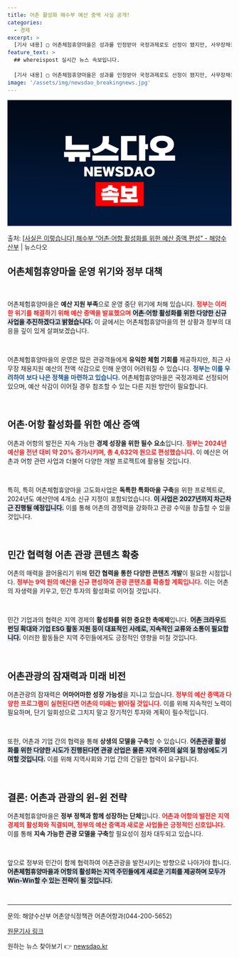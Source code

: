 ```yaml
---
title: 어촌 활성화 해수부 예산 증액 사실 공개!
categories:
  - 경제
excerpt: >
  [기사 내용] □ 어촌체험휴양마을은 성과를 인정받아 국정과제로도 선정이 됐지만, 사무장채용지원 예산 등이 전…
feature_text: >
  ## whereispost 실시간 뉴스 속보입니다.

  [기사 내용] □ 어촌체험휴양마을은 성과를 인정받아 국정과제로도 선정이 됐지만, 사무장채용지원 예산 등이 전…
image: '/assets/img/newsdao_breakingnews.jpg'
---
```


![뉴스다오 속보](/assets/img/newsdao_breakingnews.jpg)

<p>출처: <a href="https://newsdao.kr/2127" rel="dofollow">[사실은 이렇습니다] 해수부 “어촌·어항 활성화를 위한 예산 증액 편성” - 해양수산부</a> | 뉴스다오</p>

<h2 data-ke-size="size26">어촌체험휴양마을 운영 위기와 정부 대책</h2>

<p data-ke-size="size16">&nbsp;</p>

어촌체험휴양마을은 **예산 지원 부족**으로 운영 중단 위기에 처해 있습니다. <b><span style="color: #ee2323;">정부는 이러한 위기를 해결하기 위해 예산 증액을 발표했으며</span></b> <b><span style="background-color: #21538527;">어촌·어항 활성화를 위한 다양한 신규 사업을 추진하겠다고 밝혔습니다.</span></b> 이 글에서는 어촌체험휴양마을의 현 상황과 정부의 대응을 깊이 있게 살펴보겠습니다. 

<p data-ke-size="size16">&nbsp;</p>

어촌체험휴양마을의 운영은 많은 관광객들에게 **유익한 체험 기회를** 제공하지만, 최근 사무장 채용지원 예산의 전액 삭감으로 인해 운영이 어려워질 수 있습니다. <b><span style="color: #1a5490;">정부는 이를 우려하여 보다 나은 정책을 마련하고 있습니다.</span></b> 어촌체험휴양마을은 국정과제로 선정되어 있으며, 예산 삭감이 이어질 경우 참조할 수 있는 다른 지원 방안이 필요합니다.

<p data-ke-size="size16">&nbsp;</p>

<h2 data-ke-size="size26">어촌·어항 활성화를 위한 예산 증액</h2>

어촌과 어항의 발전은 지속 가능한 **경제 성장을 위한 필수 요소**입니다. <b><span style="color: #ee2323;">정부는 2024년 예산을 전년 대비 약 20% 증가시키며, 총 4,632억 원으로 편성했습니다.</span></b> 이 예산은 어촌과 어항 관련 사업과 더불어 다양한 개발 프로젝트에 활용될 것입니다.

<p data-ke-size="size16">&nbsp;</p>

특히, 특히 어촌체험휴양마을 고도화사업은 **독특한 특화마을 구축**을 위한 프로젝트로, 2024년도 예산안에 4개소 신규 지정이 포함되었습니다. <b><span style="background-color: #21538527;">이 사업은 2027년까지 차근차근 진행될 예정입니다.</span></b> 이를 통해 어촌의 경쟁력을 강화하고 관광 수익을 창출할 수 있을 것입니다. 

<p data-ke-size="size16">&nbsp;</p>

<h2 data-ke-size="size26">민간 협력형 어촌 관광 콘텐츠 확충</h2>

어촌의 매력을 끌어올리기 위해 **민간 협력을 통한 다양한 콘텐츠 개발**이 필요한 시점입니다. <b><span style="color: #ee2323;">정부는 9억 원의 예산을 신규 편성하여 관광 콘텐츠를 확충할 계획입니다.</span></b> 이는 어촌의 자생력을 키우고, 민간 투자의 활성화로 이어질 것입니다.

<p data-ke-size="size16">&nbsp;</p>

민간 기업과의 협력은 지역 경제의 **활성화를 위한 중요한 촉매제**입니다. <b><span style="background-color: #21538527;">어촌 크라우드 펀딩 확대와 기업 ESG 활동 지원 등이 대표적인 사례로, 지속적인 교류와 소통이 필요합니다.</span></b> 이러한 활동들은 지역 주민들에게도 긍정적인 영향을 미칠 것입니다.

<p data-ke-size="size16">&nbsp;</p>

<h2 data-ke-size="size26">어촌관광의 잠재력과 미래 비전</h2>

어촌관광의 잠재력은 **어마어마한 성장 가능성**을 지니고 있습니다. <b><span style="color: #ee2323;">정부의 예산 증액과 다양한 프로그램이 실현된다면 어촌의 미래는 밝아질 것입니다.</span></b> 이를 위해 지속적인 노력이 필요하며, 단기 일회성으로 그치지 말고 장기적인 투자와 계획이 필수적입니다.

<p data-ke-size="size16">&nbsp;</p>

또한, 어촌과 기업 간의 협력을 통해 **상생의 모델을 구축**할 수 있습니다. <b><span style="background-color: #21538527;">어촌관광 활성화를 위한 다양한 시도가 진행된다면 관광 산업은 물론 지역 주민의 삶의 질 향상에도 기여할 것입니다.</span></b> 이를 위해 지역사회와 기업 간의 긴밀한 협력이 요구됩니다. 

<p data-ke-size="size16">&nbsp;</p>

<h2 data-ke-size="size26">결론: 어촌과 관광의 윈-윈 전략</h2>

어촌체험휴양마을은 **정부 정책과 함께 성장하는 단체**입니다. <b><span style="color: #ee2323;">어촌과 어항의 발전은 지역 경제의 활성화와 직결되며, 정부의 예산 증액과 새로운 사업들은 긍정적인 신호입니다.</span></b> 이를 통해 **지속 가능한 관광 모델을 구축**할 필요성이 점차 대두되고 있습니다.

<p data-ke-size="size16">&nbsp;</p>

앞으로 정부와 민간이 함께 협력하여 어촌관광을 발전시키는 방향으로 나아가야 합니다. <b><span style="background-color: #21538527;">어촌체험휴양마을과 어항의 활성화는 지역 주민들에게 새로운 기회를 제공하며 모두가 Win-Win할 수 있는 전략이 될 것입니다.</span></b> 

<p data-ke-size="size16">&nbsp;</p>

<hr>

<p data-ke-size="size16">문의: 해양수산부 어촌양식정책관 어촌어항과(044-200-5652)</p>

<p data-ke-size="size16"><a href="https://newsdao.kr/2127">원문기사 링크</a></p> 

원하는 뉴스 찾아보기 👉 <a href="https://newsdao.kr" rel="dofollow">newsdao.kr</a>


